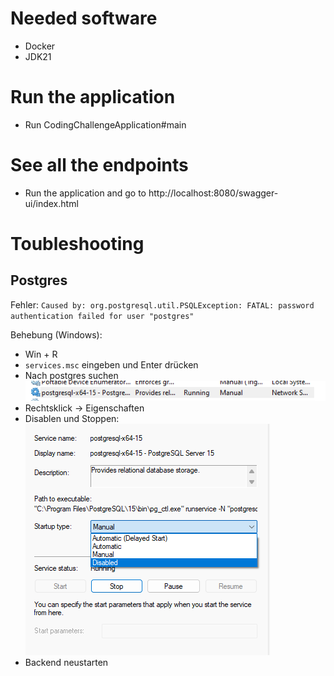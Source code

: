 # Needed software
- Docker
- JDK21

# Run the application
- Run CodingChallengeApplication#main

# See all the endpoints
- Run the application and go to http://localhost:8080/swagger-ui/index.html

# Toubleshooting

## Postgres
Fehler: `Caused by: org.postgresql.util.PSQLException: FATAL: password authentication failed for user "postgres"`

Behebung (Windows):
 - Win + R
 - `services.msc` eingeben und Enter drücken
 - Nach postgres suchen ![img.png](img.png)
 - Rechtsklick -> Eigenschaften
 - Disablen und Stoppen: ![img_1.png](img_1.png)
 - Backend neustarten